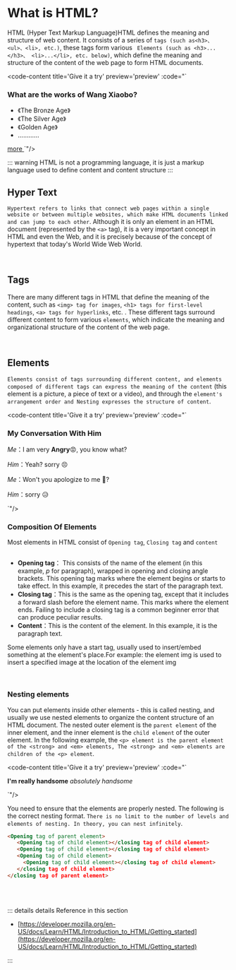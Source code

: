 # What is HTML?

HTML (Hyper Text Markup Language)HTML defines the meaning and structure of web content. It consists of a series of `tags (such as<h3>、<ul>、<li>, etc.)`, these tags form various ` Elements (such as <h3>...</h3>、 <li>...</li>, etc. below)`, which define the meaning and structure of the content of the web page to form HTML documents.

<code-content title='Give it a try' preview='preview' :code="`<h3>What are the works of Wang Xiaobo?</h3>

<ul>
  <li>《The Bronze Age》</li>
  <li>《The Silver Age》</li>
  <li>《Golden Age》</li>
  <li> ............</li>
</ul>

<a target='_blank' href='https://en.wikipedia.org/wiki/Wang_Xiaobo'>
  more
</a>`"/>

::: warning
HTML is not a programming language, it is just a markup language used to define content and content structure
:::



## Hyper Text



`Hypertext refers to links that connect web pages within a single website or between multiple websites, which make HTML documents linked and can jump to each other`. Although it is only an element in an HTML document (represented by the `<a>` tag), it is a very important concept in HTML and even the Web, and it is precisely because of the concept of hypertext that today's World Wide Web World.

<code-content title='Give it a try' preview='preview'  :code="`<!--Hypertext-->
<a target='_blank' href='https://en.wikipedia.org/wiki/Main_Page'>
  wikipedia
</a>
`"/>

<br>



## Tags 
There are many different tags in HTML that define the meaning of the content, such as `<img> tag for images`, `<h1> tags for first-level headings`, `<a> tags for hyperlinks`, etc. . These different tags surround different content to form various `elements`, which indicate the meaning and organizational structure of the content of the web page.

<code-content title='Give it a try' preview='preview' :code="`<h1>first-level headings</h1>
<img src='https://junliangwangx.github.io/HTML-Guide/logo.svg'>
<a target='_blank' href='https://junliangwangx.github.io/HTML-Guide/'>hyperlinks</a>
`"/>

<br>




## Elements


`Elements consist of tags surrounding different content, and elements composed of different tags can express the meaning of the content` (this element is a picture, a piece of text or a video), and through the `element's arrangement order and Nesting expresses the structure of content`.

<code-content  title='Give it a try' preview='preview' :code="`<h3>My Conversation With Him</h3>

<p>
  <em>Me</em>：I am very
  <strong>Angry</strong>😡, you know what?
</p>
<p>
  <em>Him</em>：Yeah? sorry 😣
</p>
<p>
  <em>Me</em>：Won't you apologize to me 🤔?
</p>
<p>
  <em>Him</em>：sorry 😥
</p>`"/>

<br>



### Composition Of Elements

Most elements in HTML consist of `Opening tag`, `Closing tag` and `content`

<img :src="$withBase('/element(en).svg')">

- **Opening tag**： This consists of the name of the element (in this example, *p* for paragraph), wrapped in opening and closing angle brackets. This opening tag marks where the element begins or starts to take effect. In this example, it precedes the start of the paragraph text.
- **Closing tag**：This is the same as the opening tag, except that it includes a forward slash before the element name. This marks where the element ends. Failing to include a closing tag is a common beginner error that can produce peculiar results.
- **Content**：This is the content of the element. In this example, it is the paragraph text.

Some elements only have a start tag, usually used to insert/embed something at the element's place.For example: the element img is used to insert a specified image at the location of the element img

<code-content title='Give it a try' preview='preview'  :code="`<!--image-->
<img  src='https://junliangwangx.github.io/HTML-Guide/logo.svg'>
`"/>

<br>



### Nesting elements

You can put elements inside other elements - this is called nesting, and usually we use nested elements to organize the content structure of an HTML document. The nested outer element is the `parent element` of the inner element, and the inner element is the `child element` of the outer element. In the following example, the `<p> element is the parent element of the <strong> and <em> elements, The <strong> and <em> elements are children of the <p> element`.

<code-content title='Give it a try' preview='preview' :code="`<!--Nesting elements-->

<p>
  <strong>I'm really handsome</strong>
  <em>absolutely handsome</em>
</p>`"/>

You need to ensure that the elements are properly nested. The following is the correct nesting format. `There is no limit to the number of levels and elements of nesting. In theory, you can nest infinitely`.

```html
<Opening tag of parent element>
   <Opening tag of child element></closing tag of child element>
   <Opening tag of child element></closing tag of child element>
   <Opening tag of child element>
     <Opening tag of child element></closing tag of child element>
   </closing tag of child element>
</closing tag of parent element>
```

<br><br>



::: details details Reference in this section

-  [https://developer.mozilla.org/en-US/docs/Learn/HTML/Introduction_to_HTML/Getting_started](https://developer.mozilla.org/en-US/docs/Learn/HTML/Introduction_to_HTML/Getting_started)

:::